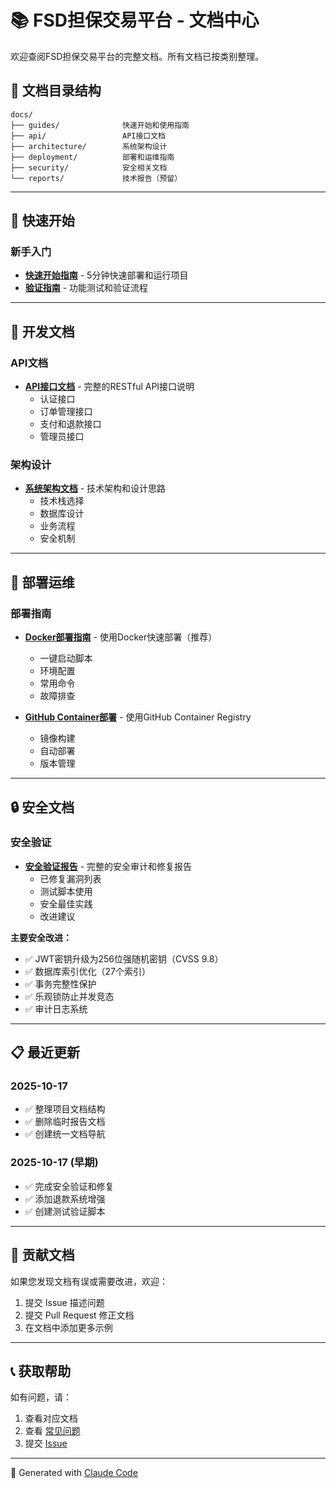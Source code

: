 # 📚 FSD担保交易平台 - 文档中心

欢迎查阅FSD担保交易平台的完整文档。所有文档已按类别整理。

## 📂 文档目录结构

```
docs/
├── guides/              快速开始和使用指南
├── api/                 API接口文档
├── architecture/        系统架构设计
├── deployment/          部署和运维指南
├── security/            安全相关文档
└── reports/             技术报告（预留）
```

---

## 🚀 快速开始

### 新手入门
- **[快速开始指南](./guides/QUICKSTART.md)** - 5分钟快速部署和运行项目
- **[验证指南](./guides/VERIFICATION_GUIDE.md)** - 功能测试和验证流程

---

## 📖 开发文档

### API文档
- **[API接口文档](./api/API.md)** - 完整的RESTful API接口说明
  - 认证接口
  - 订单管理接口
  - 支付和退款接口
  - 管理员接口

### 架构设计
- **[系统架构文档](./architecture/ARCHITECTURE.md)** - 技术架构和设计思路
  - 技术栈选择
  - 数据库设计
  - 业务流程
  - 安全机制

---

## 🚢 部署运维

### 部署指南
- **[Docker部署指南](./deployment/DOCKER_DEPLOY.md)** - 使用Docker快速部署（推荐）
  - 一键启动脚本
  - 环境配置
  - 常用命令
  - 故障排查

- **[GitHub Container部署](./deployment/GITHUB_CONTAINER.md)** - 使用GitHub Container Registry
  - 镜像构建
  - 自动部署
  - 版本管理

---

## 🔒 安全文档

### 安全验证
- **[安全验证报告](./security/SECURITY_VERIFICATION_REPORT.md)** - 完整的安全审计和修复报告
  - 已修复漏洞列表
  - 测试脚本使用
  - 安全最佳实践
  - 改进建议

**主要安全改进：**
- ✅ JWT密钥升级为256位强随机密钥（CVSS 9.8）
- ✅ 数据库索引优化（27个索引）
- ✅ 事务完整性保护
- ✅ 乐观锁防止并发竞态
- ✅ 审计日志系统

---

## 📋 最近更新

### 2025-10-17
- ✅ 整理项目文档结构
- ✅ 删除临时报告文档
- ✅ 创建统一文档导航

### 2025-10-17 (早期)
- ✅ 完成安全验证和修复
- ✅ 添加退款系统增强
- ✅ 创建测试验证脚本

---

## 🤝 贡献文档

如果您发现文档有误或需要改进，欢迎：
1. 提交 Issue 描述问题
2. 提交 Pull Request 修正文档
3. 在文档中添加更多示例

---

## 📞 获取帮助

如有问题，请：
1. 查看对应文档
2. 查看 [常见问题](../README.md#开发计划)
3. 提交 [Issue](https://github.com/goushuai888/fsddanbao/issues)

---

🤖 Generated with [Claude Code](https://claude.com/claude-code)
